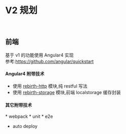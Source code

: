 # V2 规划
 
## 前端 
基于 v1 的功能使用 Angular4 实现  
参考:https://github.com/angular/quickstart

#### Angular4 附带技术
* 使用 [rebirth-http](https://github.com/greengerong/rebirth-http) 模块,纯 restful 写法
* 使用 [rebirth-storage](https://github.com/greengerong/rebirth-storage) 模块,前端 localstorage 缓存封装

#### 其它附带技术
* webpack
* unit
* e2e
* auto deploy
